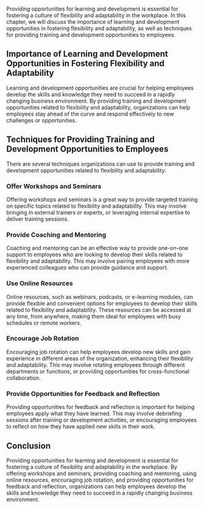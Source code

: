 
Providing opportunities for learning and development is essential for fostering a culture of flexibility and adaptability in the workplace. In this chapter, we will discuss the importance of learning and development opportunities in fostering flexibility and adaptability, as well as techniques for providing training and development opportunities to employees.

Importance of Learning and Development Opportunities in Fostering Flexibility and Adaptability
----------------------------------------------------------------------------------------------

Learning and development opportunities are crucial for helping employees develop the skills and knowledge they need to succeed in a rapidly changing business environment. By providing training and development opportunities related to flexibility and adaptability, organizations can help employees stay ahead of the curve and respond effectively to new challenges or opportunities.

Techniques for Providing Training and Development Opportunities to Employees
----------------------------------------------------------------------------

There are several techniques organizations can use to provide training and development opportunities related to flexibility and adaptability:

### Offer Workshops and Seminars

Offering workshops and seminars is a great way to provide targeted training on specific topics related to flexibility and adaptability. This may involve bringing in external trainers or experts, or leveraging internal expertise to deliver training sessions.

### Provide Coaching and Mentoring

Coaching and mentoring can be an effective way to provide one-on-one support to employees who are looking to develop their skills related to flexibility and adaptability. This may involve pairing employees with more experienced colleagues who can provide guidance and support.

### Use Online Resources

Online resources, such as webinars, podcasts, or e-learning modules, can provide flexible and convenient options for employees to develop their skills related to flexibility and adaptability. These resources can be accessed at any time, from anywhere, making them ideal for employees with busy schedules or remote workers.

### Encourage Job Rotation

Encouraging job rotation can help employees develop new skills and gain experience in different areas of the organization, enhancing their flexibility and adaptability. This may involve rotating employees through different departments or functions, or providing opportunities for cross-functional collaboration.

### Provide Opportunities for Feedback and Reflection

Providing opportunities for feedback and reflection is important for helping employees apply what they have learned. This may involve debriefing sessions after training or development activities, or encouraging employees to reflect on how they have applied new skills in their work.

Conclusion
----------

Providing opportunities for learning and development is essential for fostering a culture of flexibility and adaptability in the workplace. By offering workshops and seminars, providing coaching and mentoring, using online resources, encouraging job rotation, and providing opportunities for feedback and reflection, organizations can help employees develop the skills and knowledge they need to succeed in a rapidly changing business environment.
